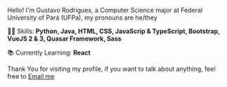 Hello! I'm Gustavo Rodrigues, a Computer Science major at Federal University of Pará (UFPa), my pronouns are he/they

👩‍💻 Skills: <strong>Python, Java, HTML, CSS, JavaScrip & TypeScript, Bootstrap, VueJS 2 & 3, Quasar Framework, Sass</strong>

📚 Currently Learning: <strong>React</strong>

Thank You for visiting my profile, if you want to talk about anything, feel free to <a href="mailto:guscorod@gmail.com">Email me</a>
